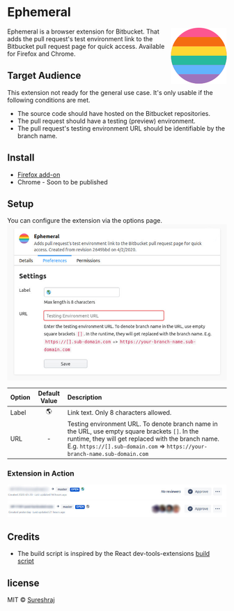 # Ephemeral
<img align="right" width="128" height="128" src="media/logo-128.png">

Ephemeral is a browser extension for Bitbucket. That adds the pull request's test environment link to the Bitbucket pull request page for quick access. Available for Firefox and Chrome.

## Target Audience
This extension not ready for the general use case. It's only usable if the following conditions are met.

* The source code should have hosted on the Bitbucket repositories.
* The pull request should have a testing (preview) environment.
* The pull request's testing environment URL should be identifiable by the branch name.

## Install
* [Firefox add-on](https://addons.mozilla.org/en-US/firefox/addon/ephemeral/)
* Chrome - Soon to be published

## Setup
You can configure the extension via the options page.
<img src="media/options-page.jpg" alt="Options page">

| Option | Default Value | Description |
| :- | :-: | :- |
| Label | 🌎 | Link text. Only 8 characters allowed. |
| URL | - | Testing environment URL. To denote branch name in the URL, use empty square brackets `[]`. In the runtime, they will get replaced with the branch name. E.g. `https://[].sub-domain.com` =>                        `https://your-branch-name.sub-domain.com` |

### Extension in Action
<img src="media/active-link.jpg" alt="Active link">
<img src="media/inactive-link.jpg" alt="Inactive link">

## Credits
* The build script is inspired by the React dev-tools-extensions [build script](https://github.com/facebook/react/blob/master/packages/react-devtools-extensions/build.js)

## license
MIT © [Sureshraj](https://github.com/m-sureshraj)
